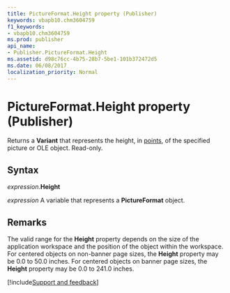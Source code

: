 ```yaml
---
title: PictureFormat.Height property (Publisher)
keywords: vbapb10.chm3604759
f1_keywords:
- vbapb10.chm3604759
ms.prod: publisher
api_name:
- Publisher.PictureFormat.Height
ms.assetid: d98c76cc-4b75-28b7-5be1-101b372472d5
ms.date: 06/08/2017
localization_priority: Normal
---
```



# PictureFormat.Height property (Publisher)

Returns a  **Variant** that represents the height, in [points](../language/glossary/vbe-glossary.md#point), of the specified picture or OLE object. Read-only.


## Syntax

_expression_.**Height**

 _expression_ A variable that represents a  **PictureFormat** object.


## Remarks

The valid range for the  **Height** property depends on the size of the application workspace and the position of the object within the workspace. For centered objects on non-banner page sizes, the **Height** property may be 0.0 to 50.0 inches. For centered objects on banner page sizes, the **Height** property may be 0.0 to 241.0 inches.

[!include[Support and feedback](~/includes/feedback-boilerplate.md)]